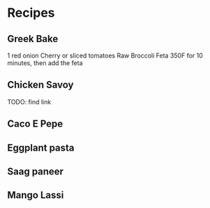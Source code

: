 # Recipes
## Greek Bake
1 red onion
Cherry or sliced tomatoes
Raw Broccoli
Feta
350F for 10 minutes, then add the feta

## Chicken Savoy
TODO: find link

## Caco E Pepe  
## Eggplant pasta  
## Saag paneer  
## Mango Lassi
